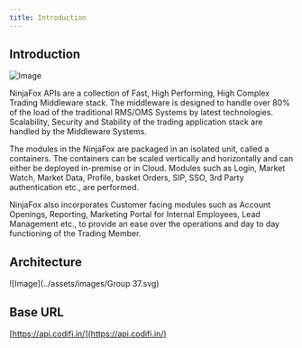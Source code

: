 ```yaml
---
title: Introduction
---
```


## Introduction 

![Image](../assets/images/MwAP.png)


NinjaFox APIs are a collection of Fast, High Performing, High Complex Trading Middleware stack. The middleware is designed to handle over 80% of the load of the traditional RMS/OMS Systems by latest technologies. Scalability, Security and Stability of the trading application stack are handled by the Middleware Systems.  

The modules in the NinjaFox are packaged in an isolated unit, called a containers. The containers can be scaled vertically and horizontally and can either be deployed in-premise or in Cloud. Modules such as Login, Market Watch, Market Data, Profile, basket Orders, SIP, SSO, 3rd Party authentication etc., are performed.

NinjaFox also incorporates Customer facing modules such as Account Openings, Reporting, Marketing Portal for Internal Employees, Lead Management etc., to provide an ease over the operations and day to day functioning of the Trading Member.

## Architecture

![Image](../assets/images/Group 37.svg)


## Base URL 

[https://api.codifi.in/](https://api.codifi.in/)

